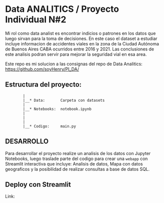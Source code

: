 # Data ANALITICS / Proyecto Individual N#2

Mi rol como data analist es encontrar indicios o patrones en los datos que luego sirvan para la toma de decisiones. 
En este caso el dataset a estudiar incluye informacion de accidentes viales en la zona de la Ciudad Autónoma de Buenos Aires CABA ocurridos entre 2016 y 2021. 
Las conclusiones de este analisis podran servir para mejorar la seguridad vial en esa area.

Este repo es mi solucion a las consignas del repo de Data Analitics: https://github.com/soyHenry/PI_DA/

## Estructura del proyecto:

            |
            |__* Data:       Carpeta con datasets
            |
            |__* Notebooks:  notebook.ipynb
            |                
            |                
            |
            |__* Codigo:     main.py

## DESARROLLO

Para desarrollar el proyecto realize un analisis de los datos con Jupyter Notebooks, luego
traslade parte del codigo para crear una `webapp` con Streamlit interactiva que incluye: 
Analisis de datos, Mapa con datos geograficos y la posibilidad de realizar consultas a base de datos SQL.

## Deploy con Streamlit

Link:
